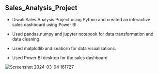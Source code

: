 ## Sales_Analysis_Project
- Diwali Sales Analysis Project using Python and created an interactive sales dashboard using Power BI

- Used pandas,numpy and jupyter notebook for data transformation and data cleaning.

- Used matplotlib and seaborn for data visualisations.

- Used Power BI desktop for the sales dashboard

![Screenshot 2024-03-04 161727](https://github.com/Vai-bhav-17/Sales_Analysis_Project/assets/134094319/d5229ba0-a514-4802-bd64-87875ff54cf4)
